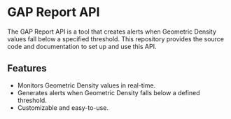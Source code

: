 # GAP Report API
The GAP Report API is a tool that creates alerts when Geometric Density values fall below a specified threshold. This repository provides the source code and documentation to set up and use this API.

## Features

- Monitors Geometric Density values in real-time.
- Generates alerts when Geometric Density falls below a defined threshold.
- Customizable and easy-to-use.
